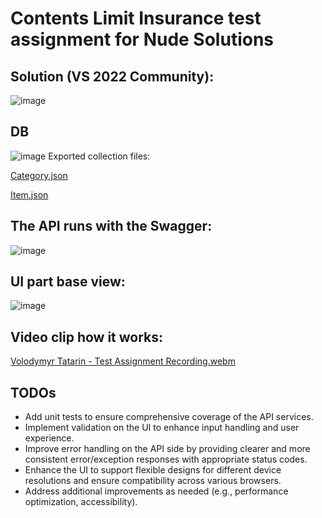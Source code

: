 # Contents Limit Insurance test assignment for Nude Solutions

## Solution (VS 2022 Community):
![image](https://github.com/user-attachments/assets/15a46506-ccbe-4ab5-b4f6-4a5e5b450ae2)

## DB 
![image](https://github.com/user-attachments/assets/503a190a-a37f-4676-aebe-9f7d9e216648)
Exported collection files:

[Category.json](https://github.com/user-attachments/files/17967596/Category.json)

[Item.json](https://github.com/user-attachments/files/17967599/Item.json)

## The API runs with the Swagger:
![image](https://github.com/user-attachments/assets/ec9c5b33-08d4-4ae2-b4f6-2168fa09ac4a)

## UI part base view:
![image](https://github.com/user-attachments/assets/c1a7024d-83fa-4fb7-b905-83f0f9a1ef65)

## Video clip how it works:
[Volodymyr Tatarin - Test Assignment Recording.webm](https://github.com/user-attachments/assets/28060f1f-6b65-494d-8dc0-a5aaa5617f76)

## TODOs
- Add unit tests to ensure comprehensive coverage of the API services.
- Implement validation on the UI to enhance input handling and user experience.
- Improve error handling on the API side by providing clearer and more consistent error/exception responses with appropriate status codes.
- Enhance the UI to support flexible designs for different device resolutions and ensure compatibility across various browsers.
- Address additional improvements as needed (e.g., performance optimization, accessibility).
